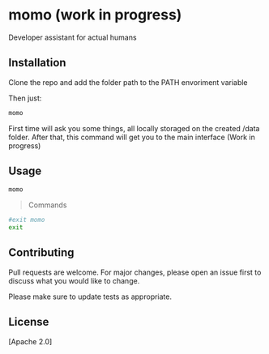 # momo (work in progress)

Developer assistant for actual humans

## Installation

Clone the repo and add the folder path to the PATH envoriment variable

Then just:
```bash
momo
```
First time will ask you some things, all locally storaged on the created /data folder. After that, this command will get you to the main interface (Work in progress)

## Usage

```bash
momo
```

>Commands

```bash
#exit momo
exit 
```

## Contributing
Pull requests are welcome. For major changes, please open an issue first to discuss what you would like to change.

Please make sure to update tests as appropriate.

## License
[Apache 2.0]
